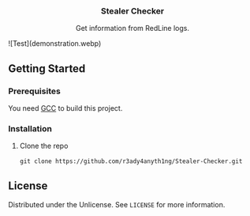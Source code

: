 <h3 align="center">Stealer Checker</h3>
<p align="center">Get information from RedLine logs.</p>
![Test](demonstration.webp)

## Getting Started
### Prerequisites
You need [GCC](https://gcc.gnu.org/) to build this project.

### Installation
1. Clone the repo
   ```
   git clone https://github.com/r3ady4anyth1ng/Stealer-Checker.git
   ```

## License
Distributed under the Unlicense. See `LICENSE` for more information.
